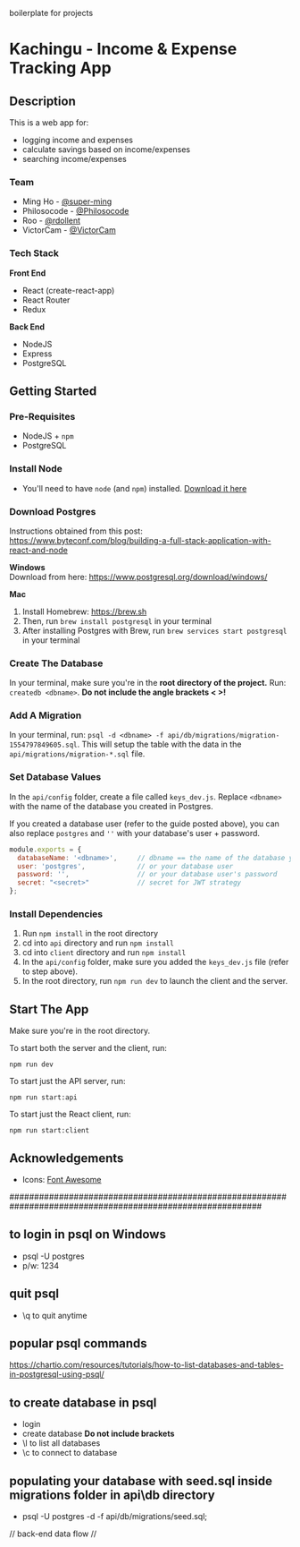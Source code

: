 boilerplate for projects

# Kachingu - Income & Expense Tracking App
## Description
This is a web app for:
- logging income and expenses
- calculate savings based on income/expenses
- searching income/expenses

### Team
- Ming Ho - [@super-ming](https://github.com/super-ming)
- Philosocode - [@Philosocode](https://github.com/Philosocode)
- Roo - [@rdollent](https://github.com/rdollent)
- VictorCam - [@VictorCam](https://github.com/VictorCam)

### Tech Stack
**Front End**
- React (create-react-app)
- React Router
- Redux

**Back End**
- NodeJS
- Express
- PostgreSQL

## Getting Started
### Pre-Requisites
- NodeJS + `npm`
- PostgreSQL

### Install Node
- You'll need to have `node` (and `npm`) installed.
[Download it here](https://nodejs.org/en/)

### Download Postgres
Instructions obtained from this post: https://www.byteconf.com/blog/building-a-full-stack-application-with-react-and-node

**Windows**<br>
Download from here: https://www.postgresql.org/download/windows/

**Mac**<br>
1. Install Homebrew: https://brew.sh
2. Then, run `brew install postgresql` in your terminal
3. After installing Postgres with Brew, run `brew services start postgresql` in your terminal

### Create The Database
In your terminal, make sure you're in the **root directory of the project.** Run: `createdb <dbname>`. **Do not include the angle brackets < >!**

### Add A Migration
In your terminal, run: `psql -d <dbname> -f api/db/migrations/migration-1554797849605.sql`. 
This will setup the table with the data in the `api/migrations/migration-*.sql` file.

### Set Database Values
In the `api/config` folder, create a file called `keys_dev.js`. Replace `<dbname>` with the name of the database you created in Postgres.

If you created a database user (refer to the guide posted above), you can also replace `postgres` and `''` with your database's user + password.

```javascript
module.exports = {
  databaseName: '<dbname>',     // dbname == the name of the database you created
  user: 'postgres',             // or your database user
  password: '',                 // or your database user's password
  secret: "<secret>"            // secret for JWT strategy
};
```

### Install Dependencies
1. Run `npm install` in the root directory
2. cd into `api` directory and run `npm install`
3. cd into `client` directory and run `npm install`
4. In the `api/config` folder, make sure you added the `keys_dev.js` file (refer to step above).
5. In the root directory, run `npm run dev` to launch the client and the server.


## Start The App
Make sure you're in the root directory.

To start both the server and the client, run:
```
npm run dev
```

To start just the API server, run:
```
npm run start:api
```

To start just the React client, run:
```
npm run start:client
```



## Acknowledgements
- Icons: [Font Awesome](https://fontawesome.com)


###########################################################################################################

## to login in psql on Windows
- psql -U postgres
- p/w: 1234

## quit psql
- \q to quit anytime

## popular psql commands
https://chartio.com/resources/tutorials/how-to-list-databases-and-tables-in-postgresql-using-psql/

## to create database in psql
- login
- create database <databasename> **Do not include brackets**
- \l to list all databases
- \c <databasename> to connect to database

## populating your database with seed.sql inside migrations folder in api\db directory
- psql -U postgres -d <databasename> -f api/db/migrations/seed.sql;



// back-end data flow
//